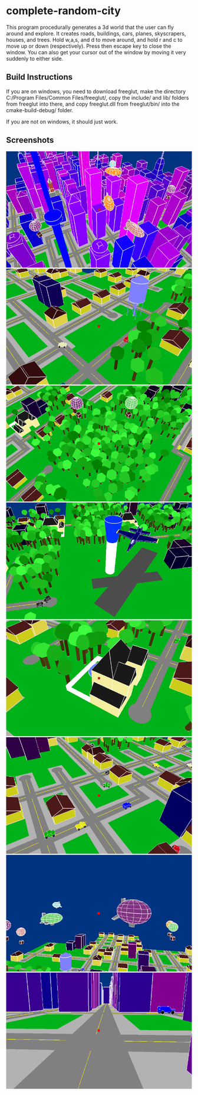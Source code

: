 # complete-random-city
This program procedurally generates a 3d world that the user can
fly around and explore. It creates roads, buildings, cars, 
planes, skyscrapers, houses, and trees. Hold w,a,s, and d to move
around, and hold r and c to move up or down (respectively). Press
then escape key to close the window. You can also get your cursor
out of the window by moving it very suddenly to either side.

## Build Instructions
If you are on windows, you need to download freeglut, make the directory
 C:/Program Files/Common Files/freeglut/, copy the include/ and lib/ folders 
 from freeglut into there, and copy freeglut.dll from freeglut/bin/ into the 
 cmake-build-debug/ folder.

If you are not on windows, it should just work.
 
## Screenshots
![](screenshots/city.png)
![](screenshots/suburb.png)
![](screenshots/forest.png)
![](screenshots/airport.png)
![](screenshots/house.png)
![](screenshots/cars.png)
![](screenshots/airships.png)
![](screenshots/roads.png)

